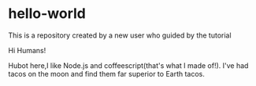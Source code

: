 # hello-world
This is a repository created by a new user who guided by the tutorial

Hi Humans!

Hubot here,I like Node.js and coffeescript(that's what I made of!).
I've had tacos on the moon and find them far superior to Earth tacos.
